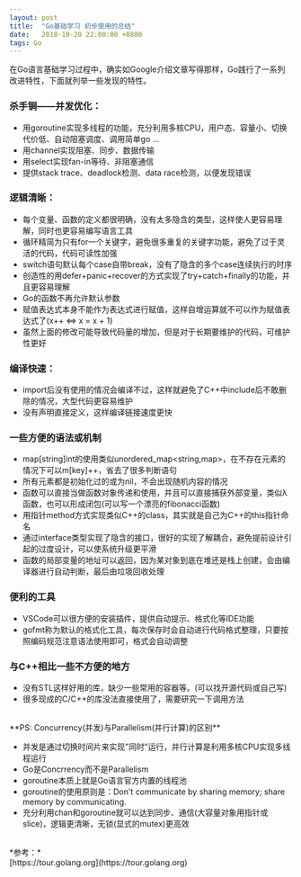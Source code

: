 ```yaml
---
layout: post
title:  "Go基础学习 初步使用的总结"
date:   2018-10-20 22:00:00 +0800
tags: Go
---
```


在Go语言基础学习过程中，确实如Google介绍文章写得那样，Go践行了一系列改进特性，下面就列举一些发现的特性。

### 杀手锏——并发优化：
* 用goroutine实现多线程的功能，充分利用多核CPU，用户态、容量小、切换代价低、自动阻塞调度、调用简单go ...
* 用channel实现阻塞、同步、数据传输
* 用select实现fan-in等待、非阻塞通信
* 提供stack trace、deadlock检测、data race检测，以便发现错误

### 逻辑清晰：
* 每个变量、函数的定义都很明确，没有太多隐含的类型，这样使人更容易理解，同时也更容易编写语言工具
* 循环精简为只有for一个关键字，避免很多重复的关键字功能，避免了过于灵活的代码，代码可读性加强
* switch语句默认每个case自带break，没有了隐含的多个case连续执行的时序
* 创造性的用defer+panic+recover的方式实现了try+catch+finally的功能，并且更容易理解
* Go的函数不再允许默认参数
* 赋值表达式本身不能作为表达式进行赋值，这样自增运算就不可以作为赋值表达式了(x++ <=> x = x + 1)
* 虽然上面的修改可能导致代码量的增加，但是对于长期要维护的代码，可维护性更好

### 编译快速：
* import后没有使用的情况会编译不过，这样就避免了C++中include后不敢删除的情况，大型代码更容易维护
* 没有声明直接定义，这样编译链接速度更快

### 一些方便的语法或机制
* map[string]int的使用类似unordered_map<string,map>，在不存在元素的情况下可以m[key]++，省去了很多判断语句
* 所有元素都是初始化过的或为nil，不会出现随机内容的情况
* 函数可以直接当做函数对象传递和使用，并且可以直接捕获外部变量，类似λ函数，也可以形成闭包(可以写一个漂亮的fibonacci函数)
* 用指针method方式实现类似C++的class，其实就是自己为C++的this指针命名
* 通过interface类型实现了隐含的接口，很好的实现了解耦合，避免提前设计引起的过度设计，可以使系统升级更平滑
* 函数的局部变量的地址可以返回，因为某对象到底在堆还是栈上创建，会由编译器进行自动判断，最后由垃圾回收处理

### 便利的工具
* VSCode可以很方便的安装插件，提供自动提示、格式化等IDE功能
* gofmt称为默认的格式化工具，每次保存时会自动进行代码格式整理，只要按照编码规范注意语法使用即可，格式会自动调整

### 与C++相比一些不方便的地方
* 没有STL这样好用的库，缺少一些常用的容器等。(可以找开源代码或自己写)
* 很多现成的C/C++的库没法直接使用了，需要研究一下调用方法

<br/>
**PS: Concurrency(并发)与Parallelism(并行计算)的区别**

* 并发是通过切换时间片来实现"同时"运行，并行计算是利用多核CPU实现多线程运行
* Go是Concrrency而不是Parallelism
* goroutine本质上就是Go语言官方内置的线程池
* goroutine的使用原则是：Don't communicate by sharing memory; share memory by communicating.
* 充分利用chan和goroutine就可以达到同步、通信(大容量对象用指针或slice)，逻辑更清晰，无锁(显式的mutex)更高效


<br/>
*参考：*<br/>
[https://tour.golang.org](https://tour.golang.org)<br/>